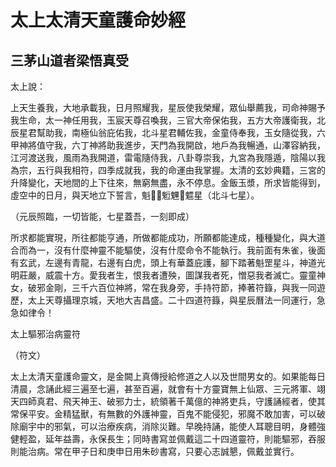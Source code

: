 # 太上太清天童護命妙經

## 三茅山道者梁悟真受

太上說：

上天生養我，大地承載我，日月照耀我，星辰使我榮耀，眾仙舉薦我，司命神賜予我生命，太一神任用我，玉宸天尊召喚我，三官大帝保佑我，五方大帝護衛我，北辰星君幫助我，南極仙翁庇佑我，北斗星君輔佐我，金童侍奉我，玉女隨從我，六甲神將值守我，六丁神將助我進步，天門為我開啟，地戶為我暢通，山澤容納我，江河渡送我，風雨為我開道，雷電隨侍我，八卦尊崇我，九宮為我隱遁，陰陽以我為宗，五行與我相符，四季成就我，我的命運由我掌握。太清的玄妙典籍，三宮的升降變化，天地間的上下往來，無窮無盡，永不停息。金飯玉漿，所求皆能得到，虛空中的日月，與天地立下誓言，魁𩲃𩵄䰢魓𩳐魒星（北斗七星）。

（元辰照臨，一切皆能，七星蓋吾，一刻即成）

所求都能實現，所往都能亨通，所做都能成功，所願都能達成，種種變化，與大道合而為一，沒有什麼神靈不能驅使，沒有什麼命令不能執行。我前面有朱雀，後面有玄武，左邊有青龍，右邊有白虎，頭上有華蓋庇護，腳下踏著魁罡星斗，神道光明莊嚴，威震十方。愛我者生，恨我者遭殃，圖謀我者死，憎惡我者滅亡。靈童神女，破邪金剛，三千六百位神將，常在我身旁，手持符節，捧著符籙，與我一同遊歷，太上天尊攝理京城，天地大吉昌盛。二十四道符籙，與星辰曆法一同運行，急急如律令！

太上驅邪治病靈符

（符文）

太上太清天童護命靈文，是金闕上真傳授給修道之人以及世間男女的。如果能每日清晨，念誦此經三遍至七遍，甚至百遍，就會有十方靈寶無上仙眾、三元將軍、翊天四師真君、飛天神王、破邪力士，統領著千萬億的神將吏兵，守護誦經者，使其常保平安。金精猛獸，有無數的外護神靈，百鬼不能侵犯，邪魔不敢加害，可以破除廟宇中的邪氣，可以治療疾病，消除災難。早晚持誦，能使人耳聰目明，身體強健輕盈，延年益壽，永保長生；同時書寫並佩戴這二十四道靈符，則能驅邪，吞服則能治病。常在甲子日和庚申日用朱砂書寫，只要心志誠懇，佩戴並實行。